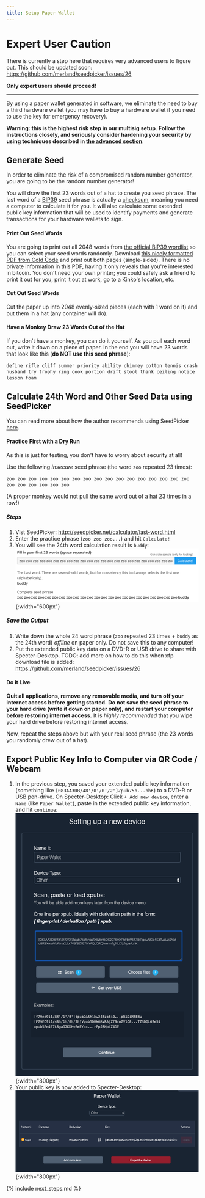 ```yaml
---
title: Setup Paper Wallet
---
```


# Expert User Caution
There is currently a step here that requires very advanced users to figure out.
This should be updated soon:  
<https://github.com/merland/seedpicker/issues/26>

**Only expert users should proceed!**

---


By using a paper wallet generated in software, we eliminate the need to buy a third hardware wallet (you may have to buy a hardware wallet if you need to use the key for emergency recovery).

**Warning: this is the highest risk step in our multisig setup**.
**Follow the instructions closely, and seriously consider hardening your security by using techniques described in [the advanced section](paper-advanced)**.


## Generate Seed
In order to eliminate the risk of a compromised random number generator, you are going to be the random number generator!

You will draw the first 23 words out of a hat to create you seed phrase.
The last word of a [BIP39](https://github.com/bitcoin/bips/blob/master/bip-0039.mediawiki) seed phrase is actually a [checksum](https://en.wikipedia.org/wiki/Checksum), meaning you need a computer to calculate it for you.
It will also calculate some extended public key information that will be used to identify payments and generate transactions for your hardware wallets to sign.

#### Print Out Seed Words

You are going to print out all 2048 words from [the official BIP39 wordlist](https://github.com/bitcoin/bips/blob/master/bip-0039/english.txt) so you can select your seed words randomly.
Download [this nicely formatted PDF from Cold Code](/assets/guide/cold_code_bip39_wordlist.pdf) and print out both pages (single-sided).
There is no private information in this PDF, having it only reveals that you're interested in bitcoin.
You don't need your own printer; you could safely ask a friend to print it out for you, print it out at work, go to a Kinko's location, etc.

#### Cut Out Seed Words
Cut the paper up into 2048 evenly-sized pieces (each with 1 word on it) and put them in a hat (any container will do).

#### Have a Monkey Draw 23 Words Out of the Hat
If you don't have a monkey, you can do it yourself.
As you pull each word out, write it down on a piece of paper.
In the end you will have 23 words that look like this (**do NOT use this seed phrase**):
```
define rifle cliff summer priority ability chimney cotton tennis crash husband try trophy ring cook portion drift stool thank ceiling notice lesson foam
```

## Calculate 24th Word and Other Seed Data using SeedPicker
You can read more about how the author recommends using SeedPicker [here](http://seedpicker.net/guide/GUIDE.html).

#### Practice First with a Dry Run
As this is just for testing, you don't have to worry about security at all!

Use the following *insecure* seed phrase (the word `zoo` repeated 23 times):
```
zoo zoo zoo zoo zoo zoo zoo zoo zoo zoo zoo zoo zoo zoo zoo zoo zoo zoo zoo zoo zoo zoo zoo 
```
(A proper monkey would not pull the same word out of a hat 23 times in a row!)

##### Steps
1. Vist SeedPicker: <http://seedpicker.net/calculator/last-word.html>
2. Enter the practice phrase (`zoo zoo zoo...`) and hit `Calculate!`
3. You will see the 24th word calculation result is `buddy`:  
![](/assets/img/setup-paper-seedpicker-example-output.png){:width="600px"}  

##### Save the Output
1. Write down the whole 24 word phrase (`zoo` repeated 23 times + `buddy` as the 24th word) *offline* on paper only.
Do not save this to any computer!
2. Put the extended public key data on a DVD-R or USB drive to share with Specter-Desktop.
TODO: add more on how to do this when xfp download file is added: <https://github.com/merland/seedpicker/issues/26>


#### Do it Live

**Quit all applications, remove any removable media, and turn off your internet access before getting started.**
**Do not save the seed phrase to your hard drive (write it down on paper only), and restart your computer before restoring internet access.**
It is *highly recommended* that you wipe your hard drive before restoring internet access.

Now, repeat the steps above but with your real seed phrase (the 23 words you randomly drew out of a hat).

## Export Public Key Info to Computer via QR Code / Webcam
1. In the previous step, you saved your extended public key information (something like `[083AA3DB/48'/0'/0'/2']Zpub75b...bhK`) to a DVD-R or USB pen-drive.
On Specter-Desktop: Click `+ Add new device`, enter a `Name` (like `Paper Wallet`), paste in the extended public key information, and hit `continue`:  
![](/assets/img/setup-paper-specter-input.png){:width="800px"}  
2. Your public key is now added to Specter-Desktop:  
![](/assets/img/setup-paper-display-pubkey.png){:width="800px"}  



{% include next_steps.md %}
